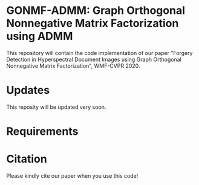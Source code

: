 # GONMF-ADMM: Graph Orthogonal Nonnegative Matrix Factorization using ADMM

This repository will contain the code implementation of our paper "Forgery Detection in Hyperspectral Document Images using Graph Orthogonal Nonnegative Matrix Factorization", WMF-CVPR 2020.

# Updates
This reposity will be updated very soon.


# Requirements


# Citation
Please kindly cite our paper when you use this code! 
